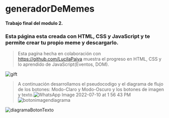 # generadorDeMemes


#### Trabajo final del modulo 2.


### Esta página esta creada con HTML, CSS y JavaScript y te permite crear tu propio meme y descargarlo.

> Esta pagína hecha en colaboración con https://github.com/LucilaPaiva muestra el progreso en HTML, CSS y lo aprendido de JavaScript(Eventos, DOM).

![gift](https://c.tenor.com/xCU1MH4C5cAAAAAC/nos-conseguimos-akai.gif)

> A continuación desarrollamos el pseudocodigo y el diagrama de flujo de los botones: Modo-Claro y Modo-Oscuro y los botones de imagen y texto.![WhatsApp Image 2022-07-10 at 1 56 43 PM](https://user-images.githubusercontent.com/102563956/178161208-e9d14510-ba44-4762-88f5-56289810cc53.jpeg)
 ![botonimagendiagrama](https://user-images.githubusercontent.com/102563956/178153624-dfa96203-6963-4979-b450-b29ec2ff0d34.jpg)

 ![diagramaBotonTexto](https://user-images.githubusercontent.com/102563988/178126724-5a96c8f8-90f5-4c70-a2ff-c8e02e99ca98.jpg)

